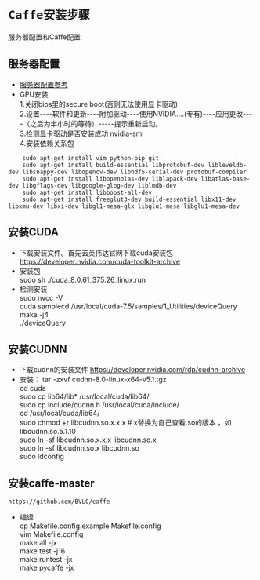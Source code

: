 # `Caffe安装步骤`

服务器配置和Caffe配置
## 服务器配置

 - [服务器配置参考](https://www.cnblogs.com/banju/p/7918895.html) 
 - GPU安装  
    1.关闭bios里的secure boot(否则无法使用显卡驱动)  
    2.设置----软件和更新----附加驱动----使用NVIDIA....(专有)----应用更改----（之后为半小时的等待）-----提示重新启动。  
    3.检测显卡驱动是否安装成功 nvidia-smi  
    4.安装依赖关系包   
~~~
	sudo apt-get install vim python-pip git    
   	sudo apt-get install build-essential libprotobuf-dev libleveldb-dev libsnappy-dev libopencv-dev libhdf5-serial-dev protobuf-compiler
   	sudo apt-get install libopenblas-dev liblapack-dev libatlas-base-dev libgflags-dev libgoogle-glog-dev liblmdb-dev
   	sudo apt-get install libboost-all-dev
   	sudo apt-get install freeglut3-dev build-essential libx11-dev libxmu-dev libxi-dev libgl1-mesa-glx libglu1-mesa libglu1-mesa-dev
~~~
## 安装CUDA
 - 下载安装文件。首先去英伟达官网下载cuda安装包  
 	https://developer.nvidia.com/cuda-toolkit-archive  
- 安装包  
	sudo sh ./cuda_8.0.61_375.26_linux.run  
- 检测安装  
	sudo nvcc -V  
	cuda samplecd /usr/local/cuda-7.5/samples/1_Utilities/deviceQuery  
	make -j4  
	./deviceQuery  
## 安装CUDNN
 - 下载cudnn的安装文件
	https://developer.nvidia.com/rdp/cudnn-archive
 - 安装：
	tar -zxvf cudnn-8.0-linux-x64-v5.1.tgz  
    cd cuda    
    sudo cp lib64/lib* /usr/local/cuda/lib64/   
    sudo cp include/cudnn.h /usr/local/cuda/include/   
    cd /usr/local/cuda/lib64/  
    sudo chmod +r libcudnn.so.x.x.x  # x替换为自己查看.so的版本 ，如libcudnn.so.5.1.10  
    sudo ln -sf libcudnn.so.x.x.x libcudnn.so.x  
    sudo ln -sf libcudnn.so.x libcudnn.so  
    sudo ldconfig  
    
## 安装caffe-master
	https://github.com/BVLC/caffe  
 - 编译  
    cp Makefile.config.example Makefile.config      
 	vim Makefile.config   
 	make all -jx  
 	make test -j16  
 	make runtest -jx  
 	make pycaffe -jx  
   	